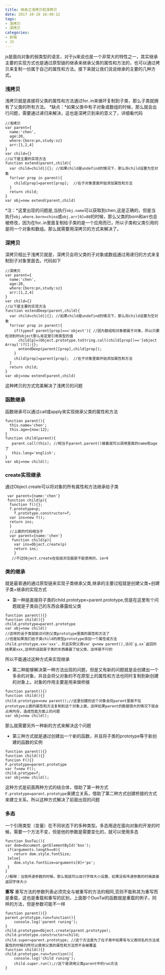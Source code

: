 ```yaml
---
title: 继承之浅拷贝和深拷贝
date: 2017-10-28 16:40:12
tags: 
- 浅拷贝
- 深拷贝
categories:
- 前端
- JS
---
```

js是面向对象的弱类型的语言，对于js来说也是一个非常大的特性之一，其实继承主要的实现方式也是通过原型链的继承来继承父类的属性和方法的，也可以通过拷贝来复制一份属于自己的属性和方法。接下来就让我们说说继承的主要的几种方式。<!--more-->
### 浅拷贝
浅拷贝就是直接将父类的属性和方法通过for..in来循环复制到子类，那么子类就拥有了父类的所有方法。
*缺点：*如果父类中有子对象或数组的时候，那么就会出行问题，需要通过递归来解决，这也是深拷贝到来的意义了，详细看代码
```
//浅拷贝
var parent={
  name:'chen',
  age:20,
  where:{born:pn,study:sz}
  arr:[1,2,4]
}
var child={}
//以下是主要的实现方法
function extend(parent,child){
  var child=child||{}; //如果child是undefind的情况下，那么将child设置为空对象
  for(var prop in parent){
    child[prop]=parent[prop];  //在子对象里面开始添加属性和方法
  }
  return child;
}
var obj=new extend(parent,child)
```
*注：*这里出现的问题是,当执行`obj.name`可以获取到chen,这是正确的，但是当执行`obj.where.born=china`或`obj.arr[0]=88`的时候，那么父类的born和arr也会被修改，因为在for..in里面复制给子类的是一个应用而已，所以子类和父类引用的是同一个对象和数组。那么就需要用深拷贝的方式来解决了。
### 深拷贝
深拷贝相比于浅拷贝就是，深拷贝会将父类的子对象或数组通过用递归的方式来复制到子对象里面去。代码如下
```
//深拷贝
var parent={
  name:'chen',
  age:20,
  where:{born:pn,study:sz}
  arr:[1,2,4]
}
var child={}
//以下是主要的实现方法
function extendDeep(parent,child){
  var child=child||{}; //如果child是undefind的情况下，那么将child设置为空对象
  for(var prop in parent){
    if(typeof parent[prop]==='object'){ //因为数组和对象都属于对象，所以只要检测到时object那么肯定是引用类型的值
      child[p]=(Object.prototype.toString.call(child[prop])=='[object Array]')?[]:{};
      entendDeep(parent[[prop],child[prop]);
    }
    child[prop]=parent[prop];  //在子对象里面开始添加属性和方法
  }
  return child;
}
var obj=new extend(parent,child)
```
这种拷贝的方式完美解决了浅拷贝的问题
### 函数继承
函数继承可以通过call或apply来实现继承父类的属性和方法
```
function parent(){
  this.name='chen';
  this.age={now:12};
}
function child(parent){
   parent.call(this); //相当于parent.parent()接着就可以调用里面的name和age了
   this.lang='english';
}
var obj=new child();
```
### create实现继承
通过Object.create可以将对象的所有属性和方法继承给子类
```
 var parent={name:'chen'}
 function child(p){
  function f(){};
  f.prototype=p;
	f.prototype.constructor=f;
  var ins=new f();
  return ins;
  }
  //上面的代码相当于
  var parent={name:'chen'}
   function child(p){
    var ins=Object.create(p)
    return ins;
    }
   //不过Object.create在低级浏览器是不能使用的，ie>9
```
### 类的继承
就是最普通的通过原型链来实现子类继承父类,继承的主要过程就是创建父类+创建子类+继承的实现方式
* 第一种是直接将子类的child.prototype=parent.prototype,但是在这里有个问题就是子类自己的东西会暴露给父类
```
function parent(){}
function child(){}
child.prototype=parent.prototype
var obj=new child()
//这样的话子类就能访问到父类prototype里面的属性和方法了
//但是如果我们给子类child的原型prototype添加一个属性或方法child.prototype.xx='xxx'，并且实例父类var g=new parent(),访问`g.xx`返回的结果是xxx,这样的话就是子类的东西暴露了给父类，这样是不行的
```
所以不能通过这种方式来实现继承
* 第二种能够解决第一种方法出现的问题，但是又有新的问题就是会创建出一个多余的对象，并且会将父对象的不在原型上的属性和方法也同时复制到新创建的对象上。对象的作用主要是用来做桥接
```
function parent(){)
function child(){}
child.prototype=new parent();//这里创建的这个对象会将parent里面不在prototype上面的属性和方法复制到这个对象上面，这样如果parent的数据很大的情况下就会占用内存，造成性能方面上的问题
var obj=new child();
```
那么就需要另外一种新的方式来解决这个问题
* 第三种方式就是通过创建出一个新的函数，并且将子类的prototype等于新创建的函数的实例
```
function parent(){}
function child(){}
funcion F(){}
F.prototype=parent.prototype
var f=new F();
child.protype=f;
var obj=new child();
```
这种方式是前面两种方式的结合体，借助了第一种方式`F.prototype=parent.prototype`来建立关系，借助了第二种方式创建桥接的方式来建立关系，所以这种方式解决了前面出现的问题
### 多态
一个引用类型（变量）在不同状态下的多种类型。多态用途在面向对象的开发的时候，需要一个方法不变，但是他的参数是需要变化的，就可以使用多态
```
function DuoTai(){
var dom=document.getElementById('box');
 if(arguments.length==0){
    return dom.style.fontSize;
 }else{
    dom.style.fontSize=arguments[0]+'px';
 }
}
//解释：当我传递参数的时候，那么我就可以自行字体大小设置，如果没有传递参数的时候直接返回字体大小
```
**重写**
重写方法的参数列表必须完全与被重写的方法的相同,否则不能称其为重写而是重载，这也是重载和重写的区别，上面那个DuoTai的函数就是重载的例子，同样的方法，但是参数可能不一样
```
function parent(){}
parent.prototype.run=function(){
	console.log('parent runing');
}
child.prototype=Object.create(parent.prototype);
child.prototype.constructor=child;
child.super=parent.prototype; //这个方法是为了在子类中如果有与父类同名的方法或属性的时候仍然可以使用父类的属性和方法而不会被覆盖
function child(){}
child.prototype.run=function(){
	console.log('child runing');
	child.super.run();//这个是调用父类parent中的run方法
}
```
